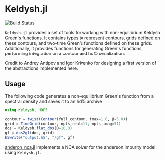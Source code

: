 # Keldysh.jl

[![Build Status](https://travis-ci.com/kleinhenz/Keldysh.jl.svg?branch=master)](https://travis-ci.com/kleinhenz/Keldysh.jl)

`Keldysh.jl` provides a set of tools for working with non-equilibrium Keldysh Green's functions.
It contains types to represent contours, grids defined on these contours, and two-time Green's functions defined on these grids.
Additionally, it provides functions for generating Green's functions, performing integration on a contour and hdf5 serialization.


Credit to Andrey Antipov and Igor Krivenko for designing a first version of the abstractions implemented here.

## Usage
The following code generates a non-equilibrium Green's function from a spectral density and saves it to an hdf5 archive
```Julia
using Keldysh, HDF5

contour = twist(Contour(full_contour, tmax=1.0, β=5.0))
grid = TimeGrid(contour, npts_real=11, npts_imag=51)
dos = Keldysh.flat_dos(D=10.0)
gf = dos2gf(dos, grid)
h5write("output.h5", "/gf", gf)
```

[anderon_nca.jl](examples/anderson_nca.jl) implements a NCA solver for the anderson impurity model using `Keldysh.jl`.
